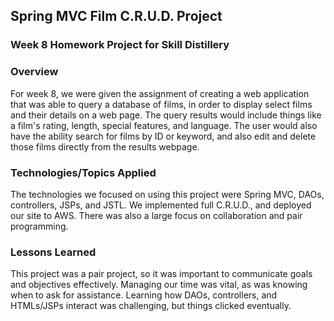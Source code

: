 ## Spring MVC Film C.R.U.D. Project

### Week 8 Homework Project for Skill Distillery

### Overview
For week 8, we were given the assignment of creating a web application that was able to query a database of films, in order to display select films and their details on a web page. The query results would include things like a film's rating, length, special features, and language. The user would also have the ability search for films by ID or keyword, and also edit and delete those films directly from the results webpage.

### Technologies/Topics Applied
The technologies we focused on using this project were Spring MVC, DAOs, controllers, JSPs, and JSTL. We implemented full C.R.U.D., and deployed our site to AWS. There was also a large focus on collaboration and pair programming.

### Lessons Learned
This project was a pair project, so it was important to communicate goals and objectives effectively. Managing our time was vital, as was knowing when to ask for assistance. Learning how DAOs, controllers, and HTMLs/JSPs interact was challenging, but things clicked eventually.
